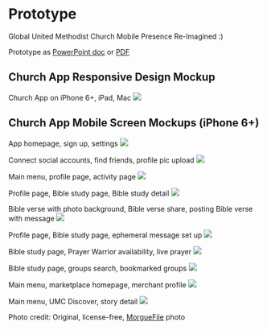 # Prototype

Global United Methodist Church Mobile Presence Re-Imagined :)

Prototype as [PowerPoint doc](https://drive.google.com/file/d/0B02bpu7HZwJRU2o1dnZBblVDNFE/view?usp=sharing) or [PDF](https://drive.google.com/file/d/0B02bpu7HZwJRRm92SDU1WUhjMGs/view?usp=sharing)

## Church App Responsive Design Mockup

Church App on iPhone 6+, iPad, Mac
![](images/iphone-6-plus-ipad-imac.png)

## Church App Mobile Screen Mockups (iPhone 6+)

App homepage, sign up, settings
![](images/iphone-6-plus-screens-1.jpg)

Connect social accounts, find friends, profile pic upload
![](images/iphone-6-plus-screens-2.jpg)

Main menu, profile page, activity page
![](images/iphone-6-plus-screens-3.jpg)

Profile page, Bible study page, Bible study detail
![](images/iphone-6-plus-screens-4.jpg)

Bible verse with photo background, Bible verse share, posting Bible verse with message
![](images/iphone-6-plus-screens-5.jpg)

Profile page, Bible study page, ephemeral message set up
![](images/iphone-6-plus-screens-6.jpg)

Bible study page, Prayer Warrior availability, live prayer
![](images/iphone-6-plus-screens-7.jpg)

Bible study page, groups search, bookmarked groups
![](images/iphone-6-plus-screens-8.jpg)

Main menu, marketplace homepage, merchant profile
![](images/iphone-6-plus-screens-9.jpg)

Main menu, UMC Discover, story detail
![](images/iphone-6-plus-screens-10.jpg)

Photo credit:
Original, license-free, [MorgueFile](http://www.morguefile.com/archive/display/924868) photo
